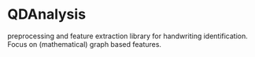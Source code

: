 # QDAnalysis

preprocessing and feature extraction library for handwriting identification. Focus on (mathematical) graph based features.
